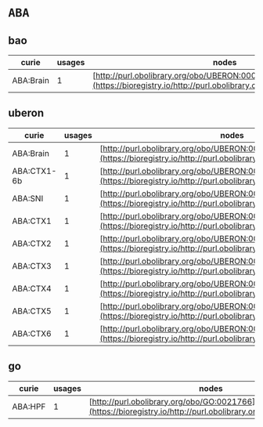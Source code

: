 # `ABA`
## bao
| curie     |   usages | nodes                                                                                                                 |
|-----------|----------|-----------------------------------------------------------------------------------------------------------------------|
| ABA:Brain |        1 | [http://purl.obolibrary.org/obo/UBERON:0000955](https://bioregistry.io/http://purl.obolibrary.org/obo/UBERON:0000955) |
## uberon
| curie       |   usages | nodes                                                                                                                 |
|-------------|----------|-----------------------------------------------------------------------------------------------------------------------|
| ABA:Brain   |        1 | [http://purl.obolibrary.org/obo/UBERON:0000955](https://bioregistry.io/http://purl.obolibrary.org/obo/UBERON:0000955) |
| ABA:CTX1-6b |        1 | [http://purl.obolibrary.org/obo/UBERON:0002301](https://bioregistry.io/http://purl.obolibrary.org/obo/UBERON:0002301) |
| ABA:SNI     |        1 | [http://purl.obolibrary.org/obo/UBERON:0002995](https://bioregistry.io/http://purl.obolibrary.org/obo/UBERON:0002995) |
| ABA:CTX1    |        1 | [http://purl.obolibrary.org/obo/UBERON:0005390](https://bioregistry.io/http://purl.obolibrary.org/obo/UBERON:0005390) |
| ABA:CTX2    |        1 | [http://purl.obolibrary.org/obo/UBERON:0005391](https://bioregistry.io/http://purl.obolibrary.org/obo/UBERON:0005391) |
| ABA:CTX3    |        1 | [http://purl.obolibrary.org/obo/UBERON:0005392](https://bioregistry.io/http://purl.obolibrary.org/obo/UBERON:0005392) |
| ABA:CTX4    |        1 | [http://purl.obolibrary.org/obo/UBERON:0005393](https://bioregistry.io/http://purl.obolibrary.org/obo/UBERON:0005393) |
| ABA:CTX5    |        1 | [http://purl.obolibrary.org/obo/UBERON:0005394](https://bioregistry.io/http://purl.obolibrary.org/obo/UBERON:0005394) |
| ABA:CTX6    |        1 | [http://purl.obolibrary.org/obo/UBERON:0005395](https://bioregistry.io/http://purl.obolibrary.org/obo/UBERON:0005395) |
## go
| curie   |   usages | nodes                                                                                                         |
|---------|----------|---------------------------------------------------------------------------------------------------------------|
| ABA:HPF |        1 | [http://purl.obolibrary.org/obo/GO:0021766](https://bioregistry.io/http://purl.obolibrary.org/obo/GO:0021766) |
